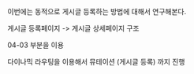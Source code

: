 이번에는 동적으로 게시글 등록하는 방법에 대해서 연구해본다.

게시글 등록페이지 -> 게시글 상세페이지 구조

04-03 부분을 이용

다이나믹 라우팅을 이용해서 뮤테이션 (게시글 등록) 까지 진행